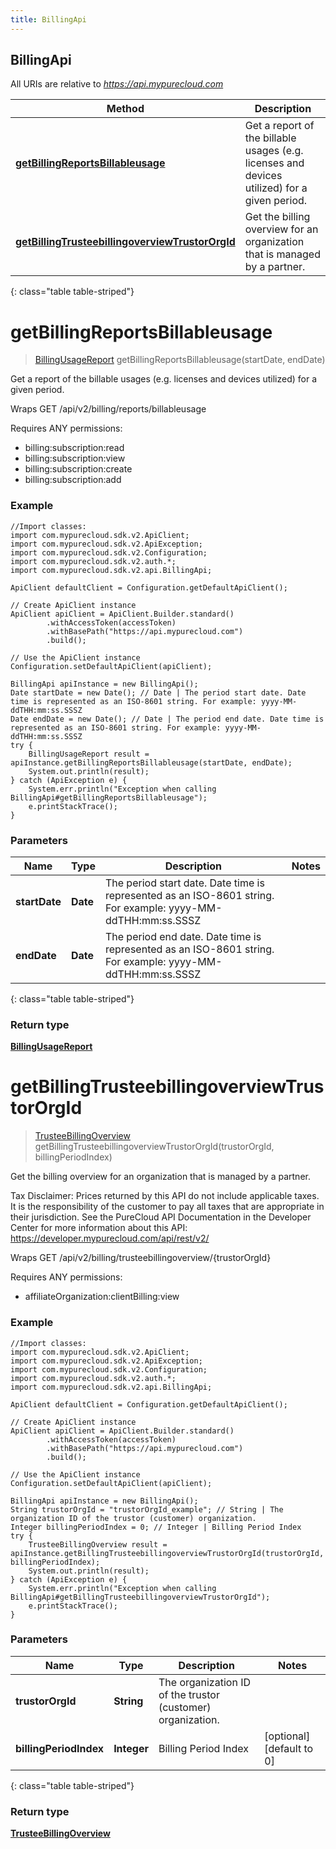 ```yaml
---
title: BillingApi
---
```

## BillingApi

All URIs are relative to *https://api.mypurecloud.com*

| Method | Description |
| ------------- | ------------- |
| [**getBillingReportsBillableusage**](BillingApi.html#getBillingReportsBillableusage) | Get a report of the billable usages (e.g. licenses and devices utilized) for a given period. |
| [**getBillingTrusteebillingoverviewTrustorOrgId**](BillingApi.html#getBillingTrusteebillingoverviewTrustorOrgId) | Get the billing overview for an organization that is managed by a partner. |
{: class="table table-striped"}

<a name="getBillingReportsBillableusage"></a>

# **getBillingReportsBillableusage**



> [BillingUsageReport](BillingUsageReport.html) getBillingReportsBillableusage(startDate, endDate)

Get a report of the billable usages (e.g. licenses and devices utilized) for a given period.



Wraps GET /api/v2/billing/reports/billableusage  

Requires ANY permissions: 

* billing:subscription:read
* billing:subscription:view
* billing:subscription:create
* billing:subscription:add

### Example

```{"language":"java"}
//Import classes:
import com.mypurecloud.sdk.v2.ApiClient;
import com.mypurecloud.sdk.v2.ApiException;
import com.mypurecloud.sdk.v2.Configuration;
import com.mypurecloud.sdk.v2.auth.*;
import com.mypurecloud.sdk.v2.api.BillingApi;

ApiClient defaultClient = Configuration.getDefaultApiClient();

// Create ApiClient instance
ApiClient apiClient = ApiClient.Builder.standard()
		.withAccessToken(accessToken)
		.withBasePath("https://api.mypurecloud.com")
		.build();

// Use the ApiClient instance
Configuration.setDefaultApiClient(apiClient);

BillingApi apiInstance = new BillingApi();
Date startDate = new Date(); // Date | The period start date. Date time is represented as an ISO-8601 string. For example: yyyy-MM-ddTHH:mm:ss.SSSZ
Date endDate = new Date(); // Date | The period end date. Date time is represented as an ISO-8601 string. For example: yyyy-MM-ddTHH:mm:ss.SSSZ
try {
    BillingUsageReport result = apiInstance.getBillingReportsBillableusage(startDate, endDate);
    System.out.println(result);
} catch (ApiException e) {
    System.err.println("Exception when calling BillingApi#getBillingReportsBillableusage");
    e.printStackTrace();
}
```

### Parameters


| Name | Type | Description  | Notes |
| ------------- | ------------- | ------------- | ------------- |
| **startDate** | **Date**| The period start date. Date time is represented as an ISO-8601 string. For example: yyyy-MM-ddTHH:mm:ss.SSSZ | |
| **endDate** | **Date**| The period end date. Date time is represented as an ISO-8601 string. For example: yyyy-MM-ddTHH:mm:ss.SSSZ | |
{: class="table table-striped"}

### Return type

[**BillingUsageReport**](BillingUsageReport.html)

<a name="getBillingTrusteebillingoverviewTrustorOrgId"></a>

# **getBillingTrusteebillingoverviewTrustorOrgId**



> [TrusteeBillingOverview](TrusteeBillingOverview.html) getBillingTrusteebillingoverviewTrustorOrgId(trustorOrgId, billingPeriodIndex)

Get the billing overview for an organization that is managed by a partner.

Tax Disclaimer: Prices returned by this API do not include applicable taxes. It is the responsibility of the customer to pay all taxes that are appropriate in their jurisdiction. See the PureCloud API Documentation in the Developer Center for more information about this API: https://developer.mypurecloud.com/api/rest/v2/

Wraps GET /api/v2/billing/trusteebillingoverview/{trustorOrgId}  

Requires ANY permissions: 

* affiliateOrganization:clientBilling:view

### Example

```{"language":"java"}
//Import classes:
import com.mypurecloud.sdk.v2.ApiClient;
import com.mypurecloud.sdk.v2.ApiException;
import com.mypurecloud.sdk.v2.Configuration;
import com.mypurecloud.sdk.v2.auth.*;
import com.mypurecloud.sdk.v2.api.BillingApi;

ApiClient defaultClient = Configuration.getDefaultApiClient();

// Create ApiClient instance
ApiClient apiClient = ApiClient.Builder.standard()
		.withAccessToken(accessToken)
		.withBasePath("https://api.mypurecloud.com")
		.build();

// Use the ApiClient instance
Configuration.setDefaultApiClient(apiClient);

BillingApi apiInstance = new BillingApi();
String trustorOrgId = "trustorOrgId_example"; // String | The organization ID of the trustor (customer) organization.
Integer billingPeriodIndex = 0; // Integer | Billing Period Index
try {
    TrusteeBillingOverview result = apiInstance.getBillingTrusteebillingoverviewTrustorOrgId(trustorOrgId, billingPeriodIndex);
    System.out.println(result);
} catch (ApiException e) {
    System.err.println("Exception when calling BillingApi#getBillingTrusteebillingoverviewTrustorOrgId");
    e.printStackTrace();
}
```

### Parameters


| Name | Type | Description  | Notes |
| ------------- | ------------- | ------------- | ------------- |
| **trustorOrgId** | **String**| The organization ID of the trustor (customer) organization. | |
| **billingPeriodIndex** | **Integer**| Billing Period Index | [optional] [default to 0] |
{: class="table table-striped"}

### Return type

[**TrusteeBillingOverview**](TrusteeBillingOverview.html)

